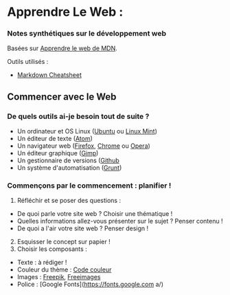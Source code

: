 # Apprendre Le Web  : 

### Notes synthétiques sur le développement web

Basées sur [Apprendre le web de MDN](https://developer.mozilla.org/fr/Apprendre).


Outils utilisés :
* [Markdown Cheatsheet](https://github.com/adam-p/markdown-here/wiki/Markdown-Cheatsheet)


## Commencer avec le Web

### De quels outils ai-je besoin tout de suite ?

* Un ordinateur et OS Linux ([Ubuntu](https://www.ubuntu-fr.org/) ou [Linux Mint](https://www.linuxmint.com/))
* Un éditeur de texte ([Atom](https://atom.io/))
* Un navigateur web ([Firefox](https://www.mozilla.org/fr/firefox/new/), [Chrome](https://www.google.com/chrome/browser/desktop/index.html) ou [Opera](http://www.opera.com/fr))
* Un éditeur graphique ([Gimp](http://www.gimp.org/))
* Un gestionnaire de versions ([Github](https://github.com/)
* Un système d'automatisation ([Grunt](http://gruntjs.com/))

### Commençons par le commencement : planifier !

1. Réfléchir et se poser des questions :
  * De quoi parle votre site web ? Choisir une thématique !
  * Quelles informations allez-vous présenter sur le sujet ? Penser contenu !
  * De quoi a l'air votre site web ? Penser design !

2. Esquisser le concept sur papier !
3. Choisir les composants :
  * Texte : à rédiger !
  * Couleur du thème : [Code couleur](http://www.code-couleur.com/index.html)
  * Images : [Freepik](http://www.freepik.com/), [Freeimages](http://fr.freeimages.com/)
  * Police : [Google Fonts](https://fonts.google.com  a/)





